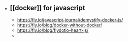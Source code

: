 - [[docker]] for javascript
	-
	- https://fly.io/javascript-journal/demystify-docker-js/
	- https://fly.io/blog/docker-without-docker/
	- https://fly.io/blog/flydotio-heart-js/
	-